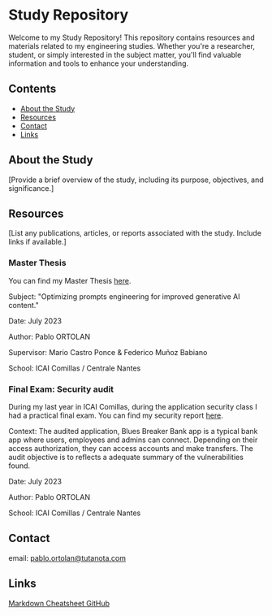 # Study Repository

Welcome to my Study Repository! This repository contains resources and materials related to my engineering studies. Whether you're a researcher, student, or simply interested in the subject matter, you'll find valuable information and tools to enhance your understanding.


## Contents

- [About the Study](#about-the-study)
- [Resources](#resources)
- [Contact](#contact)
- [Links](#links)

## About the Study

[Provide a brief overview of the study, including its purpose, objectives, and significance.]


## Resources

[List any publications, articles, or reports associated with the study. Include links if available.]

### Master Thesis
You can find my Master Thesis [here](Master_Thesis_ICAI_v3.pdf).

Subject: "Optimizing prompts engineering for improved generative AI content."

Date: July 2023

Author: Pablo ORTOLAN 

Supervisor: Mario Castro Ponce & Federico Muñoz Babiano

School: ICAI Comillas / Centrale Nantes

### Final Exam: Security audit
During my last year in ICAI Comillas, during the application security class I had a practical final exam.
You can find my security report [here](Practica_SEGAP_pablo_ortolan). 

Context: The audited application, Blues Breaker Bank app is a typical bank app where users, employees and admins can connect. Depending on their access authorization, they can access accounts and make transfers.
The audit objective is to reflects a adequate summary of the vulnerabilities found.

Date: July 2023

Author: Pablo ORTOLAN 

School: ICAI Comillas / Centrale Nantes

## Contact

email: pablo.ortolan@tutanota.com

## Links
[Markdown Cheatsheet GitHub](https://github.com/adam-p/markdown-here/wiki/Markdown-Cheatsheet)


